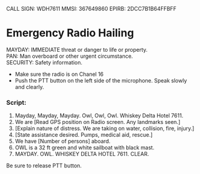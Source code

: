 CALL SIGN: WDH7611
MMSI: 367649860
EPIRB: 2DCC7B1B64FFBFF

# Emergency Radio Hailing
MAYDAY: IMMEDIATE threat or danger to life or property.  
PAN: Man overboard or other urgent circumstance.  
SECURITY: Safety information.

* Make sure the radio is on Chanel 16
* Push the PTT button on the left side of the microphone. Speak slowly and clearly.

### Script:

1. Mayday, Mayday, Mayday. Owl, Owl, Owl. Whiskey Delta Hotel 7611.
3. We are [Read GPS position on Radio screen. Any landmarks seen.]
4. [Explain nature of distress. We are taking on water, collision, fire, injury.]
5. [State assistance desired. Pumps, medical aid, rescue.]
6. We have [Number of persons] aboard.
7. OWL is a 32 ft green and white sailboat with black mast.
8. MAYDAY. OWL. WHISKEY DELTA HOTEL 7611. CLEAR.

Be sure to release PTT button.